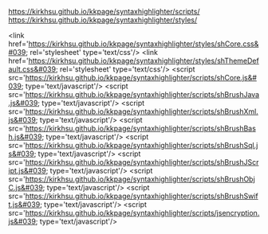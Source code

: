 https://kirkhsu.github.io/kkpage/syntaxhighlighter/scripts/
https://kirkhsu.github.io/kkpage/syntaxhighlighter/styles/


&lt;link href=&#039;https://kirkhsu.github.io/kkpage/syntaxhighlighter/styles/shCore.css&#039; rel=&#039;stylesheet&#039; type=&#039;text/css&#039;/&gt;
&lt;link href=&#039;https://kirkhsu.github.io/kkpage/syntaxhighlighter/styles/shThemeDefault.css&#039; rel=&#039;stylesheet&#039; type=&#039;text/css&#039;/&gt;
&lt;script src=&#039;https://kirkhsu.github.io/kkpage/syntaxhighlighter/scripts/shCore.js&#039; type=&#039;text/javascript&#039;/&gt;
&lt;script src=&#039;https://kirkhsu.github.io/kkpage/syntaxhighlighter/scripts/shBrushJava.js&#039; type=&#039;text/javascript&#039;/&gt;
&lt;script src=&#039;https://kirkhsu.github.io/kkpage/syntaxhighlighter/scripts/shBrushXml.js&#039; type=&#039;text/javascript&#039;/&gt;
&lt;script src=&#039;https://kirkhsu.github.io/kkpage/syntaxhighlighter/scripts/shBrushBash.js&#039; type=&#039;text/javascript&#039;/&gt;
&lt;script src=&#039;https://kirkhsu.github.io/kkpage/syntaxhighlighter/scripts/shBrushSql.js&#039; type=&#039;text/javascript&#039;/&gt;
&lt;script src=&#039;https://kirkhsu.github.io/kkpage/syntaxhighlighter/scripts/shBrushJScript.js&#039; type=&#039;text/javascript&#039;/&gt;
&lt;script src=&#039;https://kirkhsu.github.io/kkpage/syntaxhighlighter/scripts/shBrushObjC.js&#039; type=&#039;text/javascript&#039;/&gt;
&lt;script src=&#039;https://kirkhsu.github.io/kkpage/syntaxhighlighter/scripts/shBrushSwift.js&#039; type=&#039;text/javascript&#039;/&gt;
&lt;script src=&#039;https://kirkhsu.github.io/kkpage/syntaxhighlighter/scripts/jsencryption.js&#039; type=&#039;text/javascript&#039;/&gt;
